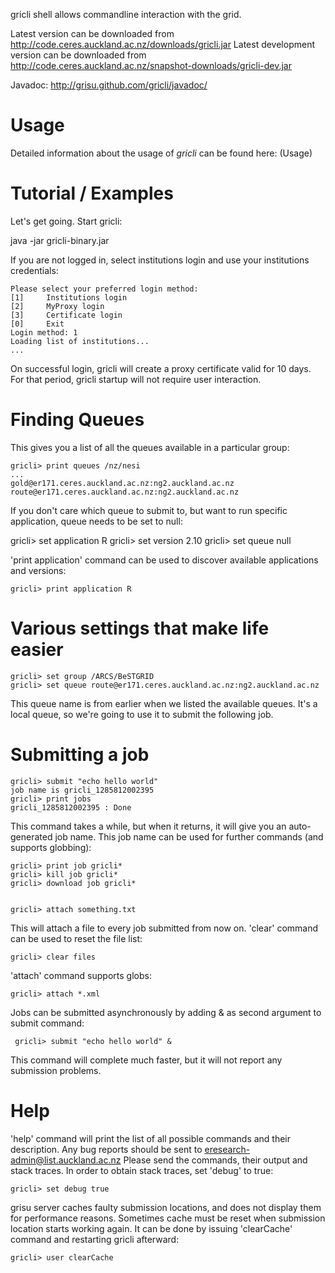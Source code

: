 gricli shell allows commandline interaction with the grid.  


Latest version can be downloaded from http://code.ceres.auckland.ac.nz/downloads/gricli.jar
Latest development version can be downloaded from http://code.ceres.auckland.ac.nz/snapshot-downloads/gricli-dev.jar

Javadoc: http://grisu.github.com/gricli/javadoc/

Usage
======

Detailed information about the usage of *gricli* can be found here: (Usage)

Tutorial / Examples
===================

Let's get going. Start gricli:

 java -jar gricli-binary.jar

If you are not logged in, select institutions login and use your
institutions credentials:

    Please select your preferred login method:
    [1]     Institutions login
    [2]     MyProxy login
    [3]     Certificate login
    [0]     Exit
    Login method: 1
    Loading list of institutions...
    ...


On successful login, gricli will create a proxy certificate valid for
10 days. For that period, gricli startup will not require user
interaction.


Finding Queues
======

This gives you a list of all the queues available in a particular group:

    gricli> print queues /nz/nesi
    ...
    gold@er171.ceres.auckland.ac.nz:ng2.auckland.ac.nz
    route@er171.ceres.auckland.ac.nz:ng2.auckland.ac.nz

If you don't care which queue to submit to, but want to run specific
application, queue needs to be set to null:

   gricli> set application R
   gricli> set version 2.10
   gricli> set queue null

'print application' command can be used to discover available applications
and versions:

    gricli> print application R

 
Various settings that make life easier
======

    gricli> set group /ARCS/BeSTGRID
    gricli> set queue route@er171.ceres.auckland.ac.nz:ng2.auckland.ac.nz
    
This queue name is from earlier when we listed the available
queues. It's a local queue, so we're going to use it to submit the
following job.

Submitting a job
======

    gricli> submit "echo hello world"
    job name is gricli_1285812002395
    gricli> print jobs
    gricli_1285812002395 : Done

This command takes a while, but when it returns, it will give you an
auto-generated job name. This job name can be used for further
commands (and supports globbing):

    gricli> print job gricli* 
    gricli> kill job gricli*
    gricli> download job gricli*
    

    gricli> attach something.txt
    
This will attach a file to every job submitted from now on. 'clear'
command can be used to reset the file list:

    gricli> clear files

'attach' command supports globs:

    gricli> attach *.xml

Jobs can be submitted asynchronously by adding & as second argument to submit command:
     
     gricli> submit "echo hello world" &

This command will complete much faster, but it will not report any submission problems. 

Help
======

'help' command will print the list of all possible commands and their
description. Any bug reports should be sent to
eresearch-admin@list.auckland.ac.nz Please send the commands, their
output and stack traces. In order to obtain stack traces, set 'debug'
to true:

    gricli> set debug true

grisu server caches faulty submission locations, and does not display
them for performance reasons. Sometimes cache must be reset when
submission location starts working again. It can be done by issuing
'clearCache' command and restarting gricli afterward:

    gricli> user clearCache 



